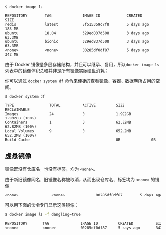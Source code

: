 ```shell
$ docker image ls

REPOSITORY        TAG              IMAGE ID            CREATED          SIZE
redis             latest           5f515359c7f8        5 days ago       183 MB
ubuntu            18.04            329ed837d508        3 days ago       63.3MB
ubuntu            bionic           329ed837d508        3 days ago       63.3MB
<none>            <none>           00285df0df87        5 days ago       342 MB
```

由于 Docker 镜像是多层存储结构，并且可以继承、复用，所以`docker image ls` 列表中的镜像体积总和并非是所有镜像实际硬盘消耗；

你可以通过 `docker system df` 命令来便捷的查看镜像、容器、数据卷所占用的空间。

```shell
$ docker system df

TYPE                TOTAL          ACTIVE         SIZE            RECLAIMABLE
Images              24             0              1.992GB         1.992GB (100%)
Containers          1              0              62.82MB         62.82MB (100%)
Local Volumes       9              0              652.2MB         652.2MB (100%)
Build Cache                                       0B              0B
```

## 虚悬镜像
镜像既没有仓库名，也没有标签，均为 `<none>`。

由于新旧镜像同名，旧镜像名称被取消，从而出现仓库名、标签均为 `<none>` 的镜像
```bash
<none>               <none>              00285df0df87        5 days ago          342 MB
```

可以用下面的命令专门显示这类镜像：

```bash
$ docker image ls -f dangling=true

REPOSITORY       TAG              IMAGE ID         CREATED          SIZE
<none>           <none>           00285df0df87     5 days ago       342 MB
```